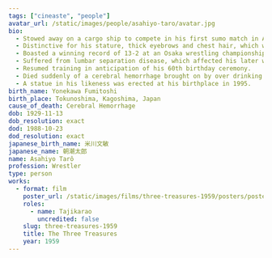 ```yaml
---
tags: ["cineaste", "people"]
avatar_url: /static/images/people/asahiyo-taro/avatar.jpg
bio:
  - Stowed away on a cargo ship to compete in his first sumo match in Amami in 1948 at age 19.
  - Distinctive for his stature, thick eyebrows and chest hair, which were unusual for sumo wrestlers.
  - Boasted a winning record of 13-2 at an Osaka wrestling championship in 1959, breaking a longstanding jinx on wrestlers with chest hair.
  - Suffered from lumbar separation disease, which affected his later wrestling performance and hastened his retirement in 1962.
  - Resumed training in anticipation of his 60th birthday ceremony.
  - Died suddenly of a cerebral hemorrhage brought on by over drinking and the sudden strain of his new training regiment.
  - A statue in his likeness was erected at his birthplace in 1995.
birth_name: Yonekawa Fumitoshi
birth_place: Tokunoshima, Kagoshima, Japan
cause_of_death: Cerebral Hemorrhage
dob: 1929-11-13
dob_resolution: exact
dod: 1988-10-23
dod_resolution: exact
japanese_birth_name: 米川文敏
japanese_name: 朝潮太郎
name: Asahiyo Tarô
profession: Wrestler
type: person
works:
  - format: film
    poster_url: /static/images/films/three-treasures-1959/posters/poster.jpg
    roles:
      - name: Tajikarao
        uncredited: false
    slug: three-treasures-1959
    title: The Three Treasures
    year: 1959
---
```

